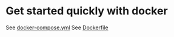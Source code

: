 # Get started quickly with docker

See [docker-compose.yml](../docker/docker-compose.yml)
See [Dockerfile](../docker/Dockerfile)

